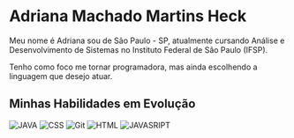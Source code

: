 # Adriana Machado Martins Heck

Meu nome é Adriana sou de São Paulo - SP, atualmente cursando Análise e Desenvolvimento de Sistemas no Instituto Federal de São Paulo (IFSP).

Tenho como foco me tornar programadora, mas ainda escolhendo a linguagem que desejo atuar.


## Minhas Habilidades em Evolução
![JAVA](https://img.shields.io/badge/Java-blue?style=for-the-badge&logo=python&logoColor=white) ![CSS](https://img.shields.io/badge/CSS-blue?style=for-the-badge&logo=javascript&logoColor=white)
![Git](https://img.shields.io/badge/Git-blue?style=for-the-badge&logo=git&logoColor=white) ![HTML](https://img.shields.io/badge/HTML-blue?style=for-the-badge&logo=git&logoColor=white) ![JAVASRIPT](https://img.shields.io/badge/JavaScript-blue?style=for-the-badge&logo=git&logoColor=white)